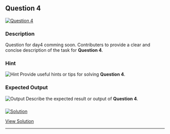 


## Question 4
<a href="https://github.com/alishgosai/Python-Exercise-and-Solutions/blob/master/questions/Question4.md" target="_blank">
  <img src="https://img.shields.io/badge/Question-4-purple?style=for-the-badge&logoSize=60" alt="Question 4">
</a>

### **Description**
Question for day4 comming soon.
Contributers to provide a clear and concise description of the task for **Question 4**.

### **Hint**
![Hint](https://img.shields.io/badge/Hint:-blue)
Provide useful hints or tips for solving **Question 4**.

### **Expected Output**
![Output](https://img.shields.io/badge/Output:-blue)
Describe the expected result or output of **Question 4**.

### <a href="https://github.com/alishgosai/Python-Exercise-and-Solutions/blob/master/solutions/Solution4.js" target="_blank">
  <img src="https://img.shields.io/badge/Solution-1f8e00?style=for-the-badge&logo=solution&logoColor=white" alt="Solution">
</a>

<a href="https://github.com/alishgosai/Python-Exercise-and-Solutions/blob/master/solutions/Solution4.js" target="_blank">View Solution</a>

---

